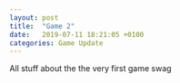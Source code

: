 ```yaml
---
layout: post
title:  "Game 2"
date:   2019-07-11 18:21:05 +0100
categories: Game Update
---
```

All stuff about the the very first game swag



